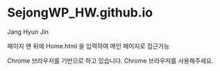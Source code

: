 # SejongWP_HW.github.io
Jang Hyun Jin

페이지 맨 뒤에 
Home.html
을 입력하여 메인 페이지로 접근가능

Chrome 브라우저를 기반으로 하고 있습니다. Chrome 브라우저를 사용해주세요.
